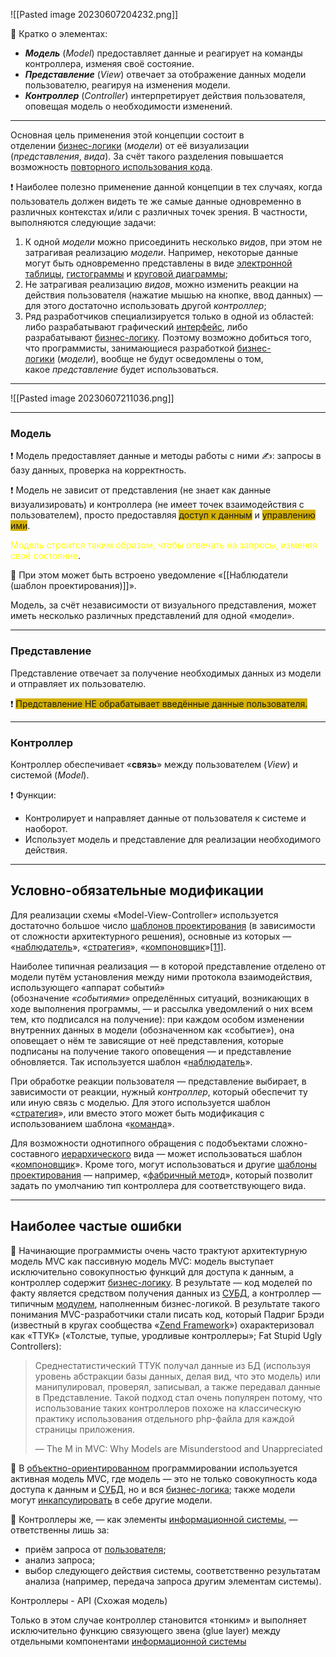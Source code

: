 ![[Pasted image 20230607204232.png]]

📘 Кратко о элементах:
- _**Модель**_ (_Model_) предоставляет данные и реагирует на команды контроллера, изменяя своё состояние.
- _**Представление**_ (_View_) отвечает за отображение данных модели пользователю, реагируя на изменения модели.
- _**Контроллер**_ (_Controller_) интерпретирует действия пользователя, оповещая модель о необходимости изменений.

____________________________________________________________

Основная цель применения этой концепции состоит в отделении [бизнес-логики](https://ru.wikipedia.org/wiki/%D0%91%D0%B8%D0%B7%D0%BD%D0%B5%D1%81-%D0%BB%D0%BE%D0%B3%D0%B8%D0%BA%D0%B0 "Бизнес-логика") (_модели_) от её визуализации (_представления_, _вида_). За счёт такого разделения повышается возможность [повторного использования кода](https://ru.wikipedia.org/wiki/%D0%9F%D0%BE%D0%B2%D1%82%D0%BE%D1%80%D0%BD%D0%BE%D0%B5_%D0%B8%D1%81%D0%BF%D0%BE%D0%BB%D1%8C%D0%B7%D0%BE%D0%B2%D0%B0%D0%BD%D0%B8%D0%B5_%D0%BA%D0%BE%D0%B4%D0%B0 "Повторное использование кода").

❗ Наиболее полезно применение данной концепции в тех случаях, когда пользователь должен видеть те же самые данные одновременно в различных контекстах и/или с различных точек зрения. В частности, выполняются следующие задачи:

1. К одной _модели_ можно присоединить несколько _видов_, при этом не затрагивая реализацию _модели_. Например, некоторые данные могут быть одновременно представлены в виде [электронной таблицы](https://ru.wikipedia.org/wiki/%D0%AD%D0%BB%D0%B5%D0%BA%D1%82%D1%80%D0%BE%D0%BD%D0%BD%D0%B0%D1%8F_%D1%82%D0%B0%D0%B1%D0%BB%D0%B8%D1%86%D0%B0 "Электронная таблица"), [гистограммы](https://ru.wikipedia.org/wiki/%D0%93%D0%B8%D1%81%D1%82%D0%BE%D0%B3%D1%80%D0%B0%D0%BC%D0%BC%D0%B0 "Гистограмма") и [круговой диаграммы](https://ru.wikipedia.org/wiki/%D0%9A%D1%80%D1%83%D0%B3%D0%BE%D0%B2%D0%B0%D1%8F_%D0%B4%D0%B8%D0%B0%D0%B3%D1%80%D0%B0%D0%BC%D0%BC%D0%B0 "Круговая диаграмма");
2. Не затрагивая реализацию _видов_, можно изменить реакции на действия пользователя (нажатие мышью на кнопке, ввод данных) — для этого достаточно использовать другой _контроллер_;
3. Ряд разработчиков специализируется только в одной из областей: либо разрабатывают графический [интерфейс](https://ru.wikipedia.org/wiki/%D0%98%D0%BD%D1%82%D0%B5%D1%80%D1%84%D0%B5%D0%B9%D1%81_%D0%BF%D0%BE%D0%BB%D1%8C%D0%B7%D0%BE%D0%B2%D0%B0%D1%82%D0%B5%D0%BB%D1%8F "Интерфейс пользователя"), либо разрабатывают [бизнес-логику](https://ru.wikipedia.org/wiki/%D0%91%D0%B8%D0%B7%D0%BD%D0%B5%D1%81-%D0%BB%D0%BE%D0%B3%D0%B8%D0%BA%D0%B0 "Бизнес-логика"). Поэтому возможно добиться того, что программисты, занимающиеся разработкой [бизнес-логики](https://ru.wikipedia.org/wiki/%D0%91%D0%B8%D0%B7%D0%BD%D0%B5%D1%81-%D0%BB%D0%BE%D0%B3%D0%B8%D0%BA%D0%B0 "Бизнес-логика") (_модели_), вообще не будут осведомлены о том, какое _представление_ будет использоваться.

__________________________________________________________

![[Pasted image 20230607211036.png]]


---

### Модель

❗ Модель предоставляет данные и методы работы с ними ✍️: запросы в базу данных, проверка на корректность. 

❗ Модель не зависит от представления (не знает как данные визуализировать) и контроллера (не имеет точек взаимодействия с пользователем), просто предоставляя <span style="background:#d4b106">доступ к данным</span> и <span style="background:#d4b106">управлению ими</span>.

<font color="#ffff00">Модель строится таким образом, чтобы отвечать на запросы, изменяя своё состояние</font>.

🍇 При этом может быть встроено уведомление «[[Наблюдатели (шаблон проектирования)]]».

Модель, за счёт независимости от визуального представления, может иметь несколько различных представлений для одной «модели».

---

### Представление

Представление отвечает за получение необходимых данных из модели и отправляет их пользователю. 

❗ <span style="background:#d4b106">Представление НЕ обрабатывает введённые данные пользователя.</span>

---

### Контроллер

Контроллер обеспечивает «**связь**» между пользователем (*View*) и системой (*Model*). 

❗ Функции:
- Контролирует и направляет данные от пользователя к системе и наоборот.
- Использует модель и представление для реализации необходимого действия.

_________________________________________________________

## Условно-обязательные модификации

Для реализации схемы «Model-View-Controller» используется достаточно большое число [шаблонов проектирования](https://ru.wikipedia.org/wiki/%D0%A8%D0%B0%D0%B1%D0%BB%D0%BE%D0%BD_%D0%BF%D1%80%D0%BE%D0%B5%D0%BA%D1%82%D0%B8%D1%80%D0%BE%D0%B2%D0%B0%D0%BD%D0%B8%D1%8F "Шаблон проектирования") (в зависимости от сложности архитектурного решения), основные из которых — «[наблюдатель](https://ru.wikipedia.org/wiki/%D0%9D%D0%B0%D0%B1%D0%BB%D1%8E%D0%B4%D0%B0%D1%82%D0%B5%D0%BB%D1%8C_(%D1%88%D0%B0%D0%B1%D0%BB%D0%BE%D0%BD_%D0%BF%D1%80%D0%BE%D0%B5%D0%BA%D1%82%D0%B8%D1%80%D0%BE%D0%B2%D0%B0%D0%BD%D0%B8%D1%8F) "Наблюдатель (шаблон проектирования)")», «[стратегия](https://ru.wikipedia.org/wiki/%D0%A1%D1%82%D1%80%D0%B0%D1%82%D0%B5%D0%B3%D0%B8%D1%8F_(%D1%88%D0%B0%D0%B1%D0%BB%D0%BE%D0%BD_%D0%BF%D1%80%D0%BE%D0%B5%D0%BA%D1%82%D0%B8%D1%80%D0%BE%D0%B2%D0%B0%D0%BD%D0%B8%D1%8F) "Стратегия (шаблон проектирования)")», «[компоновщик](https://ru.wikipedia.org/wiki/%D0%9A%D0%BE%D0%BC%D0%BF%D0%BE%D0%BD%D0%BE%D0%B2%D1%89%D0%B8%D0%BA_(%D1%88%D0%B0%D0%B1%D0%BB%D0%BE%D0%BD_%D0%BF%D1%80%D0%BE%D0%B5%D0%BA%D1%82%D0%B8%D1%80%D0%BE%D0%B2%D0%B0%D0%BD%D0%B8%D1%8F) "Компоновщик (шаблон проектирования)")»[[11]](https://ru.wikipedia.org/wiki/Model-View-Controller#cite_note-11).

Наиболее типичная реализация — в которой представление отделено от модели путём установления между ними протокола взаимодействия, использующего «аппарат событий» (обозначение _«событиями»_ определённых ситуаций, возникающих в ходе выполнения программы, — и рассылка уведомлений о них всем тем, кто подписался на получение): при каждом особом изменении внутренних данных в модели (обозначенном как «событие»), она оповещает о нём те зависящие от неё представления, которые подписаны на получение такого оповещения — и представление обновляется. Так используется шаблон «[наблюдатель](https://ru.wikipedia.org/wiki/%D0%9D%D0%B0%D0%B1%D0%BB%D1%8E%D0%B4%D0%B0%D1%82%D0%B5%D0%BB%D1%8C_(%D1%88%D0%B0%D0%B1%D0%BB%D0%BE%D0%BD_%D0%BF%D1%80%D0%BE%D0%B5%D0%BA%D1%82%D0%B8%D1%80%D0%BE%D0%B2%D0%B0%D0%BD%D0%B8%D1%8F) "Наблюдатель (шаблон проектирования)")».

При обработке реакции пользователя — представление выбирает, в зависимости от реакции, нужный _контроллер_, который обеспечит ту или иную связь с моделью. Для этого используется шаблон «[стратегия](https://ru.wikipedia.org/wiki/%D0%A1%D1%82%D1%80%D0%B0%D1%82%D0%B5%D0%B3%D0%B8%D1%8F_(%D1%88%D0%B0%D0%B1%D0%BB%D0%BE%D0%BD_%D0%BF%D1%80%D0%BE%D0%B5%D0%BA%D1%82%D0%B8%D1%80%D0%BE%D0%B2%D0%B0%D0%BD%D0%B8%D1%8F) "Стратегия (шаблон проектирования)")», или вместо этого может быть модификация с использованием шаблона «[команда](https://ru.wikipedia.org/wiki/%D0%9A%D0%BE%D0%BC%D0%B0%D0%BD%D0%B4%D0%B0_(%D1%88%D0%B0%D0%B1%D0%BB%D0%BE%D0%BD_%D0%BF%D1%80%D0%BE%D0%B5%D0%BA%D1%82%D0%B8%D1%80%D0%BE%D0%B2%D0%B0%D0%BD%D0%B8%D1%8F) "Команда (шаблон проектирования)")».

Для возможности однотипного обращения с подобъектами сложно-составного [иерархического](https://ru.wikipedia.org/wiki/%D0%98%D0%B5%D1%80%D0%B0%D1%80%D1%85%D0%B8%D1%8F "Иерархия") вида — может использоваться шаблон «[компоновщик](https://ru.wikipedia.org/wiki/%D0%9A%D0%BE%D0%BC%D0%BF%D0%BE%D0%BD%D0%BE%D0%B2%D1%89%D0%B8%D0%BA_(%D1%88%D0%B0%D0%B1%D0%BB%D0%BE%D0%BD_%D0%BF%D1%80%D0%BE%D0%B5%D0%BA%D1%82%D0%B8%D1%80%D0%BE%D0%B2%D0%B0%D0%BD%D0%B8%D1%8F) "Компоновщик (шаблон проектирования)")». Кроме того, могут использоваться и другие [шаблоны проектирования](https://ru.wikipedia.org/wiki/%D0%A8%D0%B0%D0%B1%D0%BB%D0%BE%D0%BD_%D0%BF%D1%80%D0%BE%D0%B5%D0%BA%D1%82%D0%B8%D1%80%D0%BE%D0%B2%D0%B0%D0%BD%D0%B8%D1%8F "Шаблон проектирования") — например, «[фабричный метод](https://ru.wikipedia.org/wiki/%D0%A4%D0%B0%D0%B1%D1%80%D0%B8%D1%87%D0%BD%D1%8B%D0%B9_%D0%BC%D0%B5%D1%82%D0%BE%D0%B4_(%D1%88%D0%B0%D0%B1%D0%BB%D0%BE%D0%BD_%D0%BF%D1%80%D0%BE%D0%B5%D0%BA%D1%82%D0%B8%D1%80%D0%BE%D0%B2%D0%B0%D0%BD%D0%B8%D1%8F) "Фабричный метод (шаблон проектирования)")», который позволит задать по умолчанию тип контроллера для соответствующего вида.

_______________________________________________________

## Наиболее частые ошибки

🍇 Начинающие программисты очень часто трактуют архитектурную модель MVC как пассивную модель MVC: модель выступает исключительно совокупностью функций для доступа к данным, а контроллер содержит [бизнес-логику](https://ru.wikipedia.org/wiki/%D0%91%D0%B8%D0%B7%D0%BD%D0%B5%D1%81-%D0%BB%D0%BE%D0%B3%D0%B8%D0%BA%D0%B0). В результате — код моделей по факту является средством получения данных из [СУБД](https://ru.wikipedia.org/wiki/%D0%A1%D0%A3%D0%91%D0%94 "СУБД"), а контроллер — типичным [модулем](https://ru.wikipedia.org/wiki/%D0%9C%D0%BE%D0%B4%D1%83%D0%BB%D1%8C%D0%BD%D0%BE%D0%B5_%D0%BF%D1%80%D0%BE%D0%B3%D1%80%D0%B0%D0%BC%D0%BC%D0%B8%D1%80%D0%BE%D0%B2%D0%B0%D0%BD%D0%B8%D0%B5 "Модульное программирование"), наполненным бизнес-логикой. В результате такого понимания MVC-разработчики стали писать код, который Падриг Брэди (известный в кругах сообщества «[Zend Framework](https://ru.wikipedia.org/wiki/Zend_Framework "Zend Framework")») охарактеризовал как «ТТУК» («Толстые, тупые, уродливые контроллеры»; Fat Stupid Ugly Controllers):

> Среднестатистический ТТУК получал данные из БД (используя уровень абстракции базы данных, делая вид, что это модель) или манипулировал, проверял, записывал, а также передавал данные в Представление. Такой подход стал очень популярен потому, что использование таких контроллеров похоже на классическую практику использования отдельного php-файла для каждой страницы приложения.
> 
> — The M in MVC: Why Models are Misunderstood and Unappreciated

📘 В [объектно-ориентированном](https://ru.wikipedia.org/wiki/%D0%9E%D0%B1%D1%8A%D0%B5%D0%BA%D1%82%D0%BD%D0%BE-%D0%BE%D1%80%D0%B8%D0%B5%D0%BD%D1%82%D0%B8%D1%80%D0%BE%D0%B2%D0%B0%D0%BD%D0%BD%D0%BE%D0%B5_%D0%BF%D1%80%D0%BE%D0%B3%D1%80%D0%B0%D0%BC%D0%BC%D0%B8%D1%80%D0%BE%D0%B2%D0%B0%D0%BD%D0%B8%D0%B5 "Объектно-ориентированное программирование") программировании используется активная модель MVC, где модель — это не только совокупность кода доступа к данным и [СУБД](https://ru.wikipedia.org/wiki/%D0%A1%D0%B8%D1%81%D1%82%D0%B5%D0%BC%D0%B0_%D1%83%D0%BF%D1%80%D0%B0%D0%B2%D0%BB%D0%B5%D0%BD%D0%B8%D1%8F_%D0%B1%D0%B0%D0%B7%D0%B0%D0%BC%D0%B8_%D0%B4%D0%B0%D0%BD%D0%BD%D1%8B%D1%85 "Система управления базами данных"), но и вся [бизнес-логика](https://ru.wikipedia.org/wiki/%D0%91%D0%B8%D0%B7%D0%BD%D0%B5%D1%81-%D0%BB%D0%BE%D0%B3%D0%B8%D0%BA%D0%B0 "Бизнес-логика"); также модели могут [инкапсулировать](https://ru.wikipedia.org/wiki/%D0%98%D0%BD%D0%BA%D0%B0%D0%BF%D1%81%D1%83%D0%BB%D1%8F%D1%86%D0%B8%D1%8F_(%D0%BF%D1%80%D0%BE%D0%B3%D1%80%D0%B0%D0%BC%D0%BC%D0%B8%D1%80%D0%BE%D0%B2%D0%B0%D0%BD%D0%B8%D0%B5) "Инкапсуляция (программирование)") в себе другие модели. 

📘 Контроллеры же, — как элементы [информационной системы](https://ru.wikipedia.org/wiki/%D0%98%D0%BD%D1%84%D0%BE%D1%80%D0%BC%D0%B0%D1%86%D0%B8%D0%BE%D0%BD%D0%BD%D0%B0%D1%8F_%D1%81%D0%B8%D1%81%D1%82%D0%B5%D0%BC%D0%B0 "Информационная система"), — ответственны лишь за:

- приём запроса от [пользователя](https://ru.wikipedia.org/wiki/%D0%9F%D0%BE%D0%BB%D1%8C%D0%B7%D0%BE%D0%B2%D0%B0%D1%82%D0%B5%D0%BB%D1%8C "Пользователь");
- анализ запроса;
- выбор следующего действия системы, соответственно результатам анализа (например, передача запроса другим элементам системы).

Контроллеры - API (Схожая модель)

Только в этом случае контроллер становится «тонким» и выполняет исключительно функцию связующего звена (glue layer) между отдельными компонентами [информационной системы](https://ru.wikipedia.org/wiki/%D0%98%D0%BD%D1%84%D0%BE%D1%80%D0%BC%D0%B0%D1%86%D0%B8%D0%BE%D0%BD%D0%BD%D0%B0%D1%8F_%D1%81%D0%B8%D1%81%D1%82%D0%B5%D0%BC%D0%B0 "Информационная система")